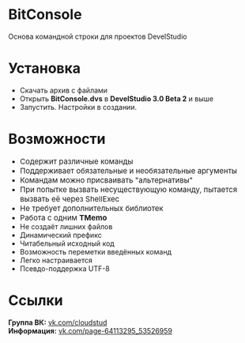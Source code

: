 # BitConsole
Основа командной строки для проектов DevelStudio

<h1>Установка</h1>
<ul>
<li>Скачать архив с файлами</li>
<li>Открыть <b>BitConsole.dvs</b> в <b>DevelStudio 3.0 Beta 2</b> и выше</li>
<li>Запустить. Настройки в создании.</li>
</ul>


<h1>Возможности</h1>
<ul>
<li><span style="font-size: 15px">Содержит различные команды</span></li>
<li><span style="font-size: 15px">Поддерживает обязательные и необязательные аргументы</span></li>
<li><span style="font-size: 15px">Командам можно присваивать "альтернативы"</span></li>
<li><span style="font-size: 15px">При попытке вызвать несуществующую команду, пытается вызвать её через ShellExec</span></li>
<li><span style="font-size: 15px">Не требует дополнительных библиотек</span></li>
<li><span style="font-size: 15px">Работа с одним <b>TMemo</b></span></li>
<li>Не создаёт лишних файлов</li>
<li>Динамический префикс</li>
<li>Читабельный исходный код</li>
<li>Возможность переметки введённых команд</li>
<li>Легко настраивается</li>
<li>Псевдо-поддержка UTF-8</li>
</ul>

<h1>Ссылки</h1>
<b>Группа ВК:</b> <a href="http://vk.com/cloudstud">vk.com/cloudstud</a><br>
<b>Информация:</b> <a href="https://vk.com/page-64113295_53526959">vk.com/page-64113295_53526959</a>
